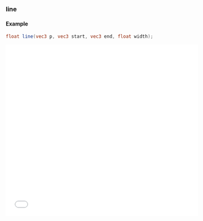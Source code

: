 ### line
#### Example
```glsl
float line(vec3 p, vec3 start, vec3 end, float width);
```
<iframe width="100%" height="450px" src="/sculpture/-LM0vjFEwV1Ha18Hl9AP?example=true&embed=true" frameborder="0"></iframe>